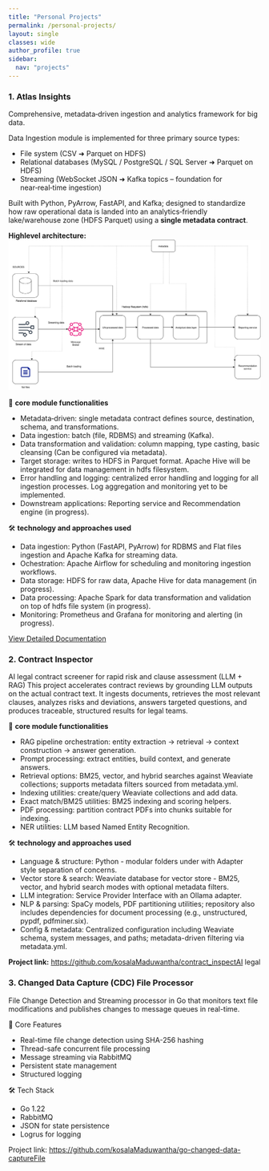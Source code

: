 ```yaml
---
title: "Personal Projects"
permalink: /personal-projects/
layout: single
classes: wide
author_profile: true
sidebar:
  nav: "projects"
---
```


### 1. Atlas Insights
Comprehensive, metadata‑driven ingestion and analytics framework for big data.

Data Ingestion module is implemented for three primary source types:

- File system (CSV ➜ Parquet on HDFS)
- Relational databases (MySQL / PostgreSQL / SQL Server ➜ Parquet on HDFS)
- Streaming (WebSocket JSON ➜ Kafka topics – foundation for near‑real‑time ingestion)

Built with Python, PyArrow, FastAPI, and Kafka; designed to standardize how raw operational data is landed into an analytics‑friendly lake/warehouse zone (HDFS Parquet) using a **single metadata contract**.

**Highlevel architecture:**
<img src="images/atlas_insights_architecture.svg" alt="Alt text" />

🔧 **core module functionalities**

- Metadata‑driven: single metadata contract defines source, destination, schema, and transformations.
- Data ingestion: batch (file, RDBMS) and streaming (Kafka).
- Data transformation and validation: column mapping, type casting, basic cleansing (Can be configured via metadata).
- Target storage: writes to HDFS in Parquet format. Apache Hive will be integrated for data management in hdfs filesystem.
- Error handling and logging: centralized error handling and logging for all ingestion processes. Log aggregation and monitoring yet to be implemented.
- Downstream applications: Reporting service and Recommendation engine (in progress).

🛠️ **technology and approaches used**

- Data ingestion: Python (FastAPI, PyArrow) for RDBMS and Flat files ingestion and Apache Kafka for streaming data.
- Ochestration: Apache Airflow for scheduling and monitoring ingestion workflows.
- Data storage: HDFS for raw data, Apache Hive for data management (in progress).
- Data processing: Apache Spark for data transformation and validation on top of hdfs file system (in progress).
- Monitoring: Prometheus and Grafana for monitoring and alerting (in progress).

<a href="/atlas-insights-readme/" class="btn btn--primary">View Detailed Documentation</a>

### 2. Contract Inspector

AI legal contract screener for rapid risk and clause assessment (LLM + RAG) This project accelerates contract reviews by grounding LLM outputs on the actual contract text. It ingests documents, retrieves the most relevant clauses, analyzes risks and deviations, answers targeted questions, and produces traceable, structured results for legal teams.

🔧 **core module functionalities**

- RAG pipeline orchestration: entity extraction → retrieval → context construction → answer generation.
- Prompt processing: extract entities, build context, and generate answers.
- Retrieval options: BM25, vector, and hybrid searches against Weaviate collections; supports metadata filters sourced from metadata.yml.
- Indexing utilities: create/query Weaviate collections and add data.
- Exact match/BM25 utilities: BM25 indexing and scoring helpers.
- PDF processing: partition contract PDFs into chunks suitable for indexing.
- NER utilities: LLM based Named Entity Recognition.

🛠️ **technology and approaches used**

- Language & structure: Python - modular folders under with Adapter style separation of concerns.
- Vector store & search: Weaviate database for vector store - BM25, vector, and hybrid search modes with optional metadata filters.
- LLM integration: Service Provider Interface with an Ollama adapter.
- NLP & parsing: SpaCy models, PDF partitioning utilities; repository also includes dependencies for document processing (e.g., unstructured, pypdf, pdfminer.six).
- Config & metadata: Centralized configuration including Weaviate schema, system messages, and paths; metadata-driven filtering via metadata.yml.

**Project link:** https://github.com/kosalaMaduwantha/contract_inspectAI legal 


### 3. Changed Data Capture (CDC) File Processor

File Change Detection and Streaming processor in Go that monitors text file modifications and publishes changes to message queues in real-time.

🔧 Core Features
- Real-time file change detection using SHA-256 hashing
- Thread-safe concurrent file processing
- Message streaming via RabbitMQ
- Persistent state management
- Structured logging

🛠️ Tech Stack
- Go 1.22
- RabbitMQ
- JSON for state persistence
- Logrus for logging

Project link: https://github.com/kosalaMaduwantha/go-changed-data-captureFile 

